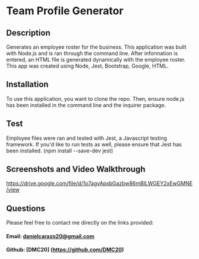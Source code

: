 # Team Profile Generator

## Description
Generates an employee roster for the business. This application was built with Node.js and is ran through the command line.
After information is entered, an HTML file is generated dynamically with the employee roster. This app was created using Node,
Jest, Bootstrap, Google, HTML.

## Installation
To use this application, you want to clone the repo. Then, ensure node.js has been installed in the command line and the 
inquirer package.

## Test 
Employee files were ran and tested with Jest, a Javascript testing framework. If you'd like to run tests as well, please 
ensure that Jest has been installed. (npm install --save-dev jest)

## Screenshots and Video Walkthrough 
https://drive.google.com/file/d/1o7agvApxbGazbw86mBlLWGEY2xEwGMNE/view


## Questions
Please feel free to contact me directly on the links provided:
#### Email: danielcarazo20@gmail.com
#### Github: [DMC20] (https://github.com/DMC20)
